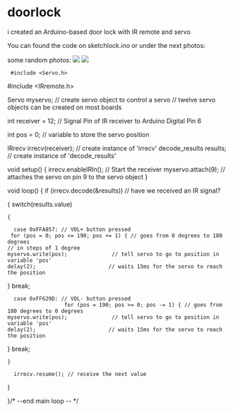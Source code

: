 # doorlock
i created an Arduino-based door lock with IR remote and servo

You can found the code on sketchlock.ino or under the next photos:
 

some random photos:
![](https://mikesite2.netlify.app/arduino-serr.jpg )
![](https://mikesite2.netlify.app/ard-serr.jpg )

     #include <Servo.h>
#include <IRremote.h>

Servo myservo;  // create servo object to control a servo
// twelve servo objects can be created on most boards

int receiver = 12; // Signal Pin of IR receiver to Arduino Digital Pin 6

int pos = 0;    // variable to store the servo position



IRrecv irrecv(receiver);    // create instance of 'irrecv'
decode_results results;     // create instance of 'decode_results'

void setup()
{ 
  irrecv.enableIRIn(); // Start the receiver
  myservo.attach(9);  // attaches the servo on pin 9 to the servo object
}

void loop()
{
if (irrecv.decode(&results)) // have we received an IR signal?

  {
    switch(results.value)

    {

      case 0xFFA857: // VOL+ button pressed
     for (pos = 0; pos <= 190; pos += 1) { // goes from 0 degrees to 180 degrees
    // in steps of 1 degree
    myservo.write(pos);              // tell servo to go to position in variable 'pos'
    delay(2);                       // waits 15ms for the servo to reach the position
  }
                      break;

      case 0xFF629D: // VOL- button pressed
                      for (pos = 190; pos >= 0; pos -= 1) { // goes from 180 degrees to 0 degrees
    myservo.write(pos);              // tell servo to go to position in variable 'pos'
    delay(2);                       // waits 15ms for the servo to reach the position
  }
                      break;
                
    }
    
      irrecv.resume(); // receive the next value
                  
  } 
   

}/* --end main loop -- */


